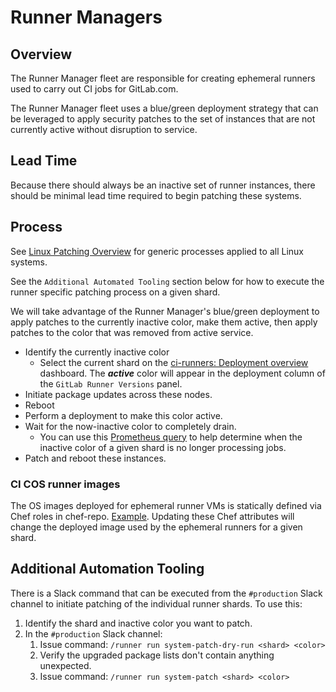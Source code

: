 # Runner Managers

## Overview

The Runner Manager fleet are responsible for creating ephemeral runners used to carry out CI jobs for GitLab.com.

The Runner Manager fleet uses a blue/green deployment strategy that can be leveraged to apply security patches to the set of instances that are not currently active without disruption to service.

## Lead Time

Because there should always be an inactive set of runner instances, there should be minimal lead time required to begin patching these systems.

## Process

See [Linux Patching Overview](../linux-os-patching.md#linux-patching-overview) for generic processes applied to all Linux systems.

See the `Additional Automated Tooling` section below for how to execute the runner specific patching process on a given shard.

We will take advantage of the Runner Manager's blue/green deployment to apply patches to the currently inactive color, make them active, then apply patches to the color that was removed from active service.

- Identify the currently inactive color
  - Select the current shard on the [ci-runners: Deployment overview](https://dashboards.gitlab.net/d/ci-runners-deployment/ci-runners3a-deployment-overview?orgId=1) dashboard. The ***active*** color will appear in the deployment column of the `GitLab Runner Versions` panel.
- Initiate package updates across these nodes.
- Reboot
- Perform a deployment to make this color active.
- Wait for the now-inactive color to completely drain.
  - You can use this [Prometheus query](https://dashboards.gitlab.net/explore?schemaVersion=1&panes=%7B%22wm9%22:%7B%22datasource%22:%22mimir-gitlab-gprd%22,%22queries%22:%5B%7B%22refId%22:%22A%22,%22expr%22:%22sum%28gitlab_runner_jobs%29%20by%20%28deployment,%20shard%29%22,%22range%22:true,%22instant%22:true,%22datasource%22:%7B%22type%22:%22prometheus%22,%22uid%22:%22mimir-gitlab-gprd%22%7D,%22editorMode%22:%22code%22,%22legendFormat%22:%22__auto%22%7D%5D,%22range%22:%7B%22from%22:%22now-1h%22,%22to%22:%22now%22%7D%7D%7D&orgId=1) to help determine when the inactive color of a given shard is no longer processing jobs.
- Patch and reboot these instances.

### CI COS runner images

The OS images deployed for ephemeral runner VMs is statically defined via Chef roles in chef-repo. [Example](https://gitlab.com/gitlab-com/gl-infra/chef-repo/-/blob/169ae54f6837a70751455b216fd18d9cafd3c774/roles/runners-manager-private.json#L90).
Updating these Chef attributes will change the deployed image used by the ephemeral runners for a given shard.

## Additional Automation Tooling

There is a Slack command that can be executed from the `#production` Slack channel to initiate patching of the individual runner shards. To use this:

1. Identify the shard and inactive color you want to patch.
1. In the `#production` Slack channel:
    1. Issue command: `/runner run system-patch-dry-run <shard> <color>`
    1. Verify the upgraded package lists don't contain anything unexpected.
    1. Issue command: `/runner run system-patch <shard> <color>`
